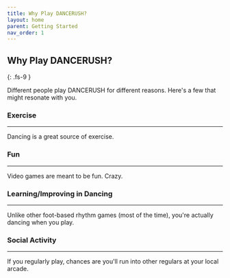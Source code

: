 ```yaml
---
title: Why Play DANCERUSH?
layout: home
parent: Getting Started
nav_order: 1
---
```

## Why Play DANCERUSH?
{: .fs-9 }

Different people play DANCERUSH for different reasons. Here's a few that might resonate with you.

### Exercise
---
Dancing is a great source of exercise.

### Fun
---
Video games are meant to be fun. Crazy.

### Learning/Improving in Dancing
---
Unlike other foot-based rhythm games (most of the time), you're actually dancing when you play.

### Social Activity
---
If you regularly play, chances are you'll run into other regulars at your local arcade.
